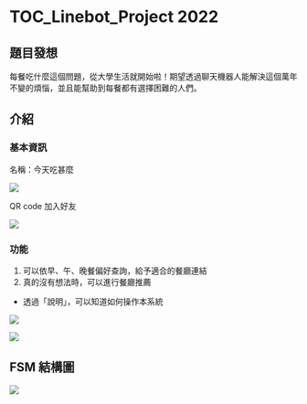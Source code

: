 # TOC_Linebot_Project 2022

## 題目發想
每餐吃什麼這個問題，從大學生活就開始啦！期望透過聊天機器人能解決這個萬年不變的煩惱，並且能幫助到每餐都有選擇困難的人們。

## 介紹
### 基本資訊
名稱：今天吃甚麼

![](https://i.imgur.com/23yR1bW.png)

QR code 加入好友

![](https://i.imgur.com/Bu0MOkP.png)

### 功能
1. 可以依早、午、晚餐偏好查詢，給予適合的餐廳連結
2. 真的沒有想法時，可以進行餐廳推薦

- 透過「說明」，可以知道如何操作本系統

![](https://i.imgur.com/fRZ80ec.jpg)

![](https://i.imgur.com/IPVI96X.jpg)


## FSM 結構圖
![](https://i.imgur.com/22zqkjP.png)

